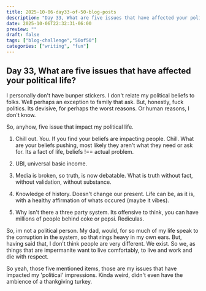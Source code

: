 ```yaml
---
title: 2025-10-06-day33-of-50-blog-posts
description: "Day 33, What are five issues that have affected your political life?"
date: 2025-10-06T22:32:31-06:00
preview: ""
draft: false
tags: ["blog-challenge","50of50"]
categories: ["writing", "fun"]
---
```


## Day 33, What are five issues that have affected your political life?

I personally don't have bunper stickers. I don't relate my political beliefs to folks. Well
perhaps an exception to family that ask. But, honestly, fuck politics. Its devisive, for perhaps
the worst reasons. Or human reasons, I don't know.

So, anyhow, five issue that impact my political life.

1. Chill out. You. If you find your beliefs are impacting people. Chill. What are your beliefs pushing, most
likely they aren't what they need or ask for. Its a fact of life, beliefs !== actual problem.

2. UBI, universal basic income.

3. Media is broken, so truth, is now debatable. What is truth without fact, without validation, without substance.

4. Knowledge of history. Doesn't change our present. Life can be, as it is, with a healthy affirmation of whats occured (maybe it vibes).

5. Why isn't there a three party system. Its offensive to think, you can have millions of people behind coke or pepsi. Rediculas.

So, im not a political person. My dad, would, for so much of my life speak to the corruption in the system, so that
rings heavy in my own ears. But, having said that, I don't think people are very different. We exist. So we, as things
that are impermanite want to live comfortably, to live and work and die with respect.

So yeah, those five mentioned items, those are my issues that have impacted my 'political' impressions. Kinda weird, didn't
even have the ambience of a thankgiving turkey.
